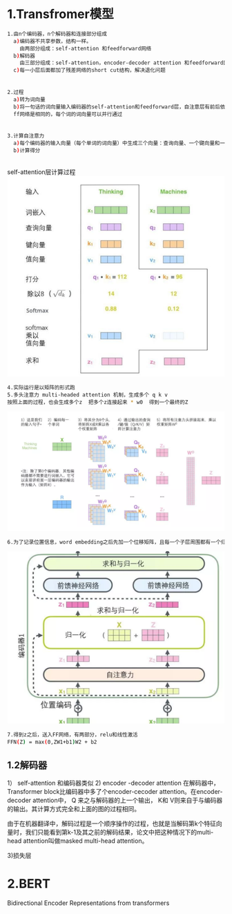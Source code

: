 1.Transfromer模型
==================

```bash
1.由n个编码器，n个解码器和连接部分组成
  a)编码器不共享参数，结构一样。
    由两部分组成：self-attention 和feedforward网络
  b)解码器
    由三部分组成：self-attention，encoder-decoder attention 和feedforward网络
  c)每一小层后面都加了残差网络的short cut结构，解决退化问题
    
    
2.过程
  a)转为词向量
  b)将一句话的词向量输入编码器的self-attention和feedforward层，自注意层有前后依赖关系，ff层没有，所以可以并行输入
  ff网络是相同的，每个词的词向量可以并行通过


3.计算自注意力
  a)每个编码器的输入向量（每个单词的词向量）中生成三个向量：查询向量、一个键向量和一个值向量，通过词嵌入与三个权重矩阵后相乘创建的
  b)计算得分
  
```

self-attention层计算过程
![](https://github.com/ehamster/NLP/blob/master/images/attention.png)



```bash
4.实际运行是以矩阵的形式跑
5.多头注意力 multi-headed attention 机制，生成多个 q k v
按照上面的过程，也会生成多个z  把多个z连接起来 * w0  得到一个最终的Z


```

![](https://github.com/ehamster/NLP/blob/master/images/multi.png)


```bash
6.为了记录位置信息，word embedding之后先加一个位移矩阵，且每一个子层周围都有一个归一化
```

![](https://github.com/ehamster/NLP/blob/master/images/%E7%BC%96%E7%A0%81%E5%99%A8.png)


```bash
7.得到z之后，送入FF网络，有两部分，relu和线性激活
FFN(Z) = max(0,ZW1+b1)W2 + b2
```
1.2解码器
------------------
1） self-attention
和编码器类似
2) encoder -decoder attention
在解码器中，Transformer block比编码器中多了个encoder-cecoder attention。在encoder-decoder attention中， Q 来之与解码器的上一个输出， K和 
V则来自于与编码器的输出。其计算方式完全和上面的图的过程相同。

由于在机器翻译中，解码过程是一个顺序操作的过程，也就是当解码第k个特征向量时，我们只能看到第k-1及其之前的解码结果，论文中把这种情况下的multi-head attention叫做masked multi-head attention。

3)损失层




2.BERT
=====================
Bidirectional Encoder Representations from transformers

